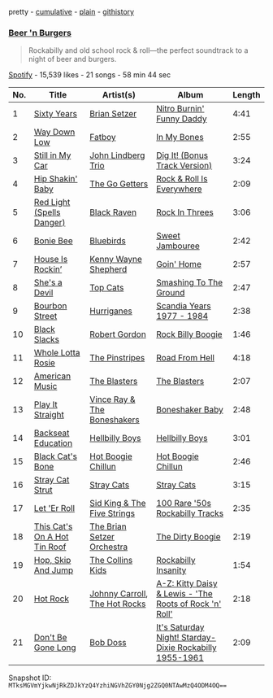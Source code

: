 pretty - [cumulative](/playlists/cumulative/7CHrwiytyubNpnaZqyyUkb.md) - [plain](/playlists/plain/7CHrwiytyubNpnaZqyyUkb) - [githistory](https://github.githistory.xyz/mackorone/spotify-playlist-archive/blob/main/playlists/plain/7CHrwiytyubNpnaZqyyUkb)

### [Beer 'n Burgers](https://open.spotify.com/playlist/7CHrwiytyubNpnaZqyyUkb)

> Rockabilly and old school rock & roll—the perfect soundtrack to a night of beer and burgers.

[Spotify](https://open.spotify.com/user/spotify) - 15,539 likes - 21 songs - 58 min 44 sec

| No. | Title | Artist(s) | Album | Length |
|---|---|---|---|---|
| 1 | [Sixty Years](https://open.spotify.com/track/6wbpjcGyQ4BvXl8QWQOrDF) | [Brian Setzer](https://open.spotify.com/artist/4xiBg5AwhlWtuxAJO9rO6f) | [Nitro Burnin' Funny Daddy](https://open.spotify.com/album/28zl8HNjnRlvKaHkdkQwrI) | 4:41 |
| 2 | [Way Down Low](https://open.spotify.com/track/0tIRt7WkX3GnIbknm9YKWl) | [Fatboy](https://open.spotify.com/artist/5vK6yZH3E1wOYY93NHZwJT) | [In My Bones](https://open.spotify.com/album/3ASTR9Tc2ByKAN8WarUENX) | 2:55 |
| 3 | [Still in My Car](https://open.spotify.com/track/7vzDzX3Yfd7V5dIinwMW2X) | [John Lindberg Trio](https://open.spotify.com/artist/1WycSxPCDVrFmadezeD8sO) | [Dig It! \(Bonus Track Version\)](https://open.spotify.com/album/0lytMqZlHBxQjQ9EdhvXc4) | 3:24 |
| 4 | [Hip Shakin' Baby](https://open.spotify.com/track/2UhkB6rKxTdWJj3wiYkcyx) | [The Go Getters](https://open.spotify.com/artist/5UR2Ohlvs9osiEwbJVQHiq) | [Rock & Roll Is Everywhere](https://open.spotify.com/album/74UQcWKIYIRoZHGjczEXvU) | 2:09 |
| 5 | [Red Light \(Spells Danger\)](https://open.spotify.com/track/6eWqCnnMPEyS7LN2XWgIKL) | [Black Raven](https://open.spotify.com/artist/7LkWVc8qgKldq6Ja5WI784) | [Rock In Threes](https://open.spotify.com/album/3IhhikPIvyBFEsfIaT7DSF) | 3:06 |
| 6 | [Bonie Bee](https://open.spotify.com/track/2qNbGFjRuawZaO6rXa6cYE) | [Bluebirds](https://open.spotify.com/artist/2tSCSRIiOya3O652PDmu3S) | [Sweet Jambouree](https://open.spotify.com/album/23zbR2gjp41Dqba6ElAQlT) | 2:42 |
| 7 | [House Is Rockin’](https://open.spotify.com/track/4FOHwZf1odeL51JR4fSaTH) | [Kenny Wayne Shepherd](https://open.spotify.com/artist/1riHqX633Kup3mJAw8WR8p) | [Goin' Home](https://open.spotify.com/album/3YZjEaF4LH9F0xXpXVO7FY) | 2:57 |
| 8 | [She's a Devil](https://open.spotify.com/track/5kPZD7CNhC50SLdl6wyVSj) | [Top Cats](https://open.spotify.com/artist/6HUvBmbZkhq6uGfpRKZ1Zy) | [Smashing To The Ground](https://open.spotify.com/album/4JwalezGbjC1MMWdjF36Bn) | 2:47 |
| 9 | [Bourbon Street](https://open.spotify.com/track/0tQz2xlj5TBqysAkLSdWJv) | [Hurriganes](https://open.spotify.com/artist/02m8uwllqzlUrarvxcWO9c) | [Scandia Years 1977 \- 1984](https://open.spotify.com/album/50lWHdkYgHn73Ki2w7bU1Z) | 2:38 |
| 10 | [Black Slacks](https://open.spotify.com/track/1TM67kVlbWFcAaU0Ix27qL) | [Robert Gordon](https://open.spotify.com/artist/1coQ4GcxuazfjZ0MP9JnBF) | [Rock Billy Boogie](https://open.spotify.com/album/10xfK1QoJAKJTatrJTp4Wt) | 1:46 |
| 11 | [Whole Lotta Rosie](https://open.spotify.com/track/54AH7Z5E4DI37DLLmxSUOH) | [The Pinstripes](https://open.spotify.com/artist/0MOpNkmRlgsmsKNxhrWT85) | [Road From Hell](https://open.spotify.com/album/1VhiNeJkyVhmyLkJxx2dES) | 4:18 |
| 12 | [American Music](https://open.spotify.com/track/0NsEEXFLXDNjpgBwRZ143g) | [The Blasters](https://open.spotify.com/artist/5dr7fkIRO4K14g7U8SCue5) | [The Blasters](https://open.spotify.com/album/4RifE9ClJmHaP0j0Qtux3B) | 2:07 |
| 13 | [Play It Straight](https://open.spotify.com/track/0aULOqZgbOGh7ZyK3PrAXJ) | [Vince Ray & The Boneshakers](https://open.spotify.com/artist/2XcvFSJ56BhsbYpw0ZW0Fd) | [Boneshaker Baby](https://open.spotify.com/album/36wKFtsKhvsow6slNWeY5P) | 2:48 |
| 14 | [Backseat Education](https://open.spotify.com/track/426grzmxP94D7gBldxqv1A) | [Hellbilly Boys](https://open.spotify.com/artist/5bCy5EywKFmYnkKrYnOnL5) | [Hellbilly Boys](https://open.spotify.com/album/6Q3q5EJ7u0WBBNzcJMAtHI) | 3:01 |
| 15 | [Black Cat's Bone](https://open.spotify.com/track/7s6yBXW6U0NzEMUSvesOzK) | [Hot Boogie Chillun](https://open.spotify.com/artist/3PCgKw3megBFzt2djXrF9D) | [Hot Boogie Chillun](https://open.spotify.com/album/64DDwnxvGQzAwhc0EefCCu) | 2:46 |
| 16 | [Stray Cat Strut](https://open.spotify.com/track/6prmiVokCCQB1VAYhq5TGJ) | [Stray Cats](https://open.spotify.com/artist/2ibPkysx2PXqWLmxFD7jSg) | [Stray Cats](https://open.spotify.com/album/1EKPvDwIw66YEBF2TjOQn8) | 3:15 |
| 17 | [Let 'Er Roll](https://open.spotify.com/track/6mNeAp6dFWhB4ab289tTz3) | [Sid King & The Five Strings](https://open.spotify.com/artist/30iave5q5TpH869k7ySE3e) | [100 Rare '50s Rockabilly Tracks](https://open.spotify.com/album/3wQYxTIXXBeQGUCTCGo2da) | 2:35 |
| 18 | [This Cat's On A Hot Tin Roof](https://open.spotify.com/track/5dZO5CrhvtFFI3SDjvIDlo) | [The Brian Setzer Orchestra](https://open.spotify.com/artist/7HQH1SJokcVMdstilKJ2S8) | [The Dirty Boogie](https://open.spotify.com/album/2UmBrHTv5Dwf0aHhjsDqfw) | 2:19 |
| 19 | [Hop, Skip And Jump](https://open.spotify.com/track/4inNCAtWvLP3kqcJn1xRnT) | [The Collins Kids](https://open.spotify.com/artist/70OOVjoX5a8tiVKwUYgqQ0) | [Rockabilly Insanity](https://open.spotify.com/album/5cZvrLii3UfiNn7UYgVJtL) | 1:54 |
| 20 | [Hot Rock](https://open.spotify.com/track/6Zu3SU3shAV8AtOsWV8A72) | [Johnny Carroll](https://open.spotify.com/artist/3XSGiLi5qS4wvmIDaT70mq), [The Hot Rocks](https://open.spotify.com/artist/7HowJtsADqYJgr1m01ptWU) | [A\-Z: Kitty Daisy & Lewis \- 'The Roots of Rock 'n' Roll'](https://open.spotify.com/album/7EgRAZWMM8jC6vn2O11ftL) | 2:18 |
| 21 | [Don't Be Gone Long](https://open.spotify.com/track/3jfpT6NaxztOflqrYWJtQd) | [Bob Doss](https://open.spotify.com/artist/7ar9UGSOVxU7UM5NPZaHjc) | [It's Saturday Night! Starday\-Dixie Rockabilly 1955\-1961](https://open.spotify.com/album/5CzN9YzALRjoSXqxTk1FT8) | 2:09 |

Snapshot ID: `MTksMGVmYjkwNjRkZDJkYzQ4YzhiNGVhZGY0Njg2ZGQ0NTAwMzQ4ODM4OQ==`
